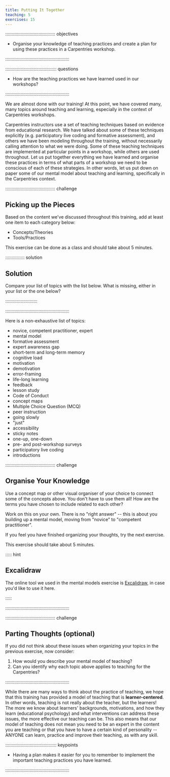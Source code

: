 ```yaml
---
title: Putting It Together
teaching: 5
exercises: 15
---
```



::::::::::::::::::::::::::::::::::::::: objectives

- Organise your knowledge of teaching practices and create a plan for using these practices in a Carpentries workshop.

::::::::::::::::::::::::::::::::::::::::::::::::::

:::::::::::::::::::::::::::::::::::::::: questions

- How are the teaching practices we have learned used in our workshops?

::::::::::::::::::::::::::::::::::::::::::::::::::
  
We are almost done with our training!  At this point, we have covered many, many topics
around teaching and learning, especially in the context of Carpentries workshops.

  
Carpentries instructors use a set of teaching techniques based on evidence from
educational research. We have talked about some of these techniques explicitly
(e.g. participatory live coding and formative assessment), and others we have been modeling throughout
the training, without necessarily calling attention to what we were doing. Some of
these teaching techniques are implemented at particular points in a workshop, while
others are used throughout. Let us put together everything we have learned and organise
these practices in terms of what parts of a workshop we need to be conscious of each
of these strategies. In other words, let us put down on paper some of our mental model
about teaching and learning, specifically in the Carpentries context.

:::::::::::::::::::::::::::::::::::::::  challenge

## Picking up the Pieces

Based on the content we've discussed throughout this training, add at least one item to each category below:

- Concepts/Theories
- Tools/Practices

This exercise can be done as a class and should take about 5 minutes.

:::::::::::::::  solution

## Solution

Compare your list of topics with the list below.  What is missing, either in your
list or the one below?  



:::::::::::::::::::::::::

::::::::::::::::::::::::::::::::::::::::::::::::::

Here is a non-exhaustive list of topics:

- novice, competent practitioner, expert
- mental model
- formative assessment
- expert awareness gap
- short-term and long-term memory
- cognitive load
- motivation
- demotivation
- error-framing
- life-long learning
- feedback
- lesson study
- Code of Conduct
- concept maps
- Multiple Choice Question (MCQ)
- peer instruction
- going slowly
- "just"
- accessibility
- sticky notes
- one-up, one-down
- pre- and post-workshop surveys
- participatory live coding
- introductions

:::::::::::::::::::::::::::::::::::::::  challenge

## Organise Your Knowledge

Use a concept map or other visual organiser of your choice to connect some of
the concepts above. You don't have to use them all! How are the terms you have
chosen to include related to each other?

Work on this on your own.  There is no "right answer" -- this is about you building
up a mental model, moving from "novice" to "competent practitioner".

If you feel you have finished organizing your thoughts, try the next exercise.

This exercise should take about 5 minutes.

::::: hint

## Excalidraw

The online tool we used in the mental models exercise is [Excalidraw](https://excalidraw.com/), in case you'd like to use it here.


:::::

::::::::::::::::::::::::::::::::::::::::::::::::::

:::::::::::::::::::::::::::::::::::::::  challenge

## Parting Thoughts (optional)

If you did not think about these issues when organizing your topics in the previous
exercise, now consider:

1. How would you describe your mental model of teaching?
2. Can you identify why each topic above applies to teaching for the Carpentries?  
  

::::::::::::::::::::::::::::::::::::::::::::::::::

While there are many ways to
think about the practice of teaching, we hope that this training has provided a model of
teaching that is **learner-centered**.  In other words, teaching is not really about the
teacher, but the learners!  The more we know about learners' backgrounds, motivations,
and how they learn (educational psychology) and what interventions can address these
issues, the more effective our teaching can be.  This also means that our model of teaching
does not mean you need to be an expert in the content you are teaching or that you have
to have a certain kind of personality -- ANYONE can learn, practice and improve their
teaching, as with any skill.

:::::::::::::::::::::::::::::::::::::::: keypoints

- Having a plan makes it easier for you to remember to implement the important teaching practices you have learned.

::::::::::::::::::::::::::::::::::::::::::::::::::


